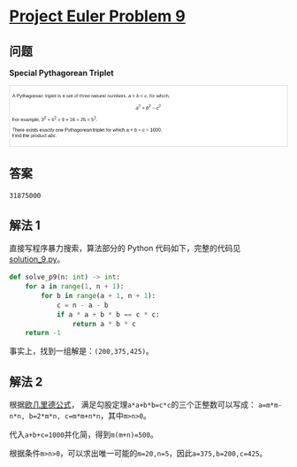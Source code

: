 # [Project Euler Problem 9](https://projecteuler.net/problem=9)

## 问题

**Special Pythagorean Triplet**

![题目截图](../images/problem_9.png)

## 答案

`31875000`

## 解法 1

直接写程序暴力搜索，算法部分的 Python 代码如下，完整的代码见 [solution_9.py](../solutions/solution_9.py)。

```python
def solve_p9(n: int) -> int:
    for a in range(1, n + 1):
        for b in range(a + 1, n + 1):
            c = n - a - b
            if a * a + b * b == c * c:
                return a * b * c
    return -1
```

事实上，找到一组解是：`(200,375,425)`。

## 解法 2

根据[欧几里德公式](https://en.wikipedia.org/wiki/Pythagorean_triple#Generating_a_triple)，
满足勾股定理`a*a+b*b=c*c`的三个正整数可以写成：
`a=m*m-n*n, b=2*m*n, c=m*m+n*n`，其中`m>n>0`。

代入`a+b+c=1000`并化简，得到`m(m+n)=500`。

根据条件`m>n>0`，可以求出唯一可能的`m=20,n=5`，因此`a=375,b=200,c=425`。
